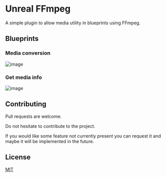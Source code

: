 # Unreal FFmpeg

A simple plugin to allow media utility in blueprints using FFmpeg.

## Blueprints

### Media conversion
![image](https://github.com/AlePre2/Unreal-FFmpeg/assets/56503173/66a0bb77-fc25-48da-af5a-9084cab10644)


### Get media info
![image](https://github.com/AlePre2/Unreal-FFmpeg/assets/56503173/c43f12c6-6821-4efa-a4e7-f47623a76715)


## Contributing

Pull requests are welcome.

Do not hesitate to contribute to the project.

If you would like some feature not currently present you can request it and maybe it will be implemented in the future.



## License

[MIT](https://choosealicense.com/licenses/mit/)
